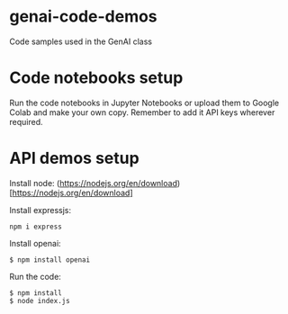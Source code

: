 # genai-code-demos
Code samples used in the GenAI class

# Code notebooks setup
Run the code notebooks in Jupyter Notebooks or upload them to Google Colab and make your own copy. 
Remember to add it API keys wherever required. 

# API demos setup 

Install node: 
(https://nodejs.org/en/download)[https://nodejs.org/en/download]

Install expressjs: 
```
npm i express
```

Install openai: 
```
$ npm install openai
```

Run the code: 

```
$ npm install
$ node index.js
```

